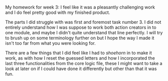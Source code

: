 My homework for week 3:
I feel like it was a pleasantly challenging work and I do feel pretty good with my finished product.

The parts I did struggle with was first and foremost task number 3.
I did not entirely understand how I was suppose to work both action creators in to one module, and maybe I didn't quite understand that line perfectly. I will try to brush up on some terminology further on but I hope the way I made it isn't too far from what you were looking for.

There are a few things that I did feel like I had to *shoehorn* in to make it work, as with how I reset the guessed letters and how I incorporated the last three functionalities from the core logic file, these I might want to take a look at later on if I could have done it differently but other than that it was fun.
